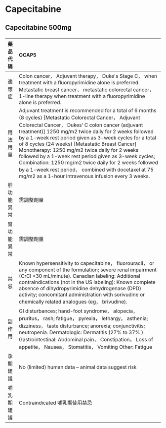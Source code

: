 # Capecitabine

## Capecitabine 500mg

##### 

| 藥品代碼   | OCAP5                                                                                                                                                                                                                                                                                                                                                                                                                                                                                                                                                                                                                  |
|:-----------|:-----------------------------------------------------------------------------------------------------------------------------------------------------------------------------------------------------------------------------------------------------------------------------------------------------------------------------------------------------------------------------------------------------------------------------------------------------------------------------------------------------------------------------------------------------------------------------------------------------------------------|
| 適應症     | Colon cancer， Adjuvant therapy， Duke's Stage C， when treatment with a fluoropyrimidine alone is preferred. Metastatic breast cancer， metastatic colorectal cancer， 1-line therapy when treatment with a fluoropyrimidine alone is preferred.                                                                                                                                                                                                                                                                                                                                                                      |
| 用法用量   | Adjuvant treatment is recommended for a total of 6 months (8 cycles) [Metastatic Colorectal Cancer， Adjuvant Colorectal Cancer， Dukes’ C colon cancer (adjuvant treatment)] 1250 mg/m2 twice daily for 2 weeks followed by a 1-week rest period given as 3-week cycles for a total of 8 cycles (24 weeks) [Metastatic Breast Cancer] Monotherapy: 1250 mg/m2 twice daily for 2 weeks followed by a 1-week rest period given as 3-week cycles; Combination: 1250 mg/m2 twice daily for 2 weeks followed by a 1-week rest period， combined with docetaxel at 75 mg/m2 as a 1-hour intravenous infusion every 3 weeks. |
| 肝功能異常 | 需調整劑量                                                                                                                                                                                                                                                                                                                                                                                                                                                                                                                                                                                                             |
| 腎功能異常 | 需調整劑量                                                                                                                                                                                                                                                                                                                                                                                                                                                                                                                                                                                                             |
| 禁忌       | Known hypersensitivity to capecitabine， fluorouracil， or any component of the formulation; severe renal impairment (CrCl <30 mL/minute). Canadian labeling: Additional contraindications (not in the US labeling): Known complete absence of dihydropyrimidine dehydrogenase (DPD) activity; concomitant administration with sorivudine or chemically related analogues (eg， brivudine).                                                                                                                                                                                                                            |
| 副作用     | GI disturbances; hand-foot syndrome， alopecia， pruritus， rash; fatigue， pyrexia， lethargy， asthenia; dizziness， taste disturbance; anorexia; conjunctivitis; neutropenia. Dermatologic: Dermatitis (27% to 37% ) Gastrointestinal: Abdominal pain， Constipation， Loss of appetite， Nausea， Stomatitis， Vomiting Other: Fatigue                                                                                                                                                                                                                                                                             |
| 孕期建議   | No (limited) human data – animal data suggest risk                                                                                                                                                                                                                                                                                                                                                                                                                                                                                                                                                                     |
| 哺乳期建議 | Contraindicated 哺乳期使用禁忌                                                                                                                                                                                                                                                                                                                                                                                                                                                                                                                                                                                         |

